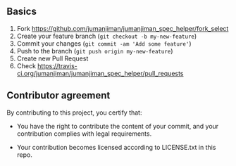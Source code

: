 ## Basics

1. Fork https://github.com/jumanjiman/jumanjiman_spec_helper/fork_select
2. Create your feature branch (`git checkout -b my-new-feature`)
3. Commit your changes (`git commit -am 'Add some feature'`)
4. Push to the branch (`git push origin my-new-feature`)
5. Create new Pull Request
6. Check https://travis-ci.org/jumanjiman/jumanjiman_spec_helper/pull_requests


## Contributor agreement

By contributing to this project, you certify that:

* You have the right to contribute the content of your commit,
  and your contribution complies with legal requirements.

* Your contribution becomes licensed according to LICENSE.txt
  in this repo.

